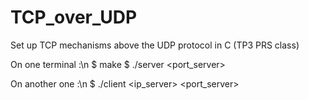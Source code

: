 # TCP_over_UDP
Set up TCP mechanisms above the UDP protocol in C (TP3 PRS class)

On one terminal :\n
$ make
$ ./server <port_server>

On another one :\n
$ ./client <ip_server> <port_server>
